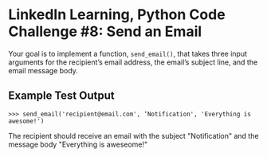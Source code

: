 # LinkedIn Learning, Python Code Challenge #8: Send an Email

Your goal is to implement a function, `send_email()`, that takes three input arguments for the recipient’s email address, the email’s subject line, and the email message body.

## Example Test Output

```console
>>> send_email('recipient@email.com', ‘Notification', 'Everything is awesome!')
```

The recipient should receive an email with the subject "Notification" and the message body "Everything is aweseome!"
